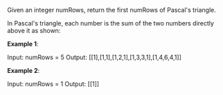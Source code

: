 Given an integer numRows, return the first numRows of Pascal's triangle.

In Pascal's triangle, each number is the sum of the two numbers directly above it as shown:

**Example 1**:

Input: numRows = 5
Output: [[1],[1,1],[1,2,1],[1,3,3,1],[1,4,6,4,1]]

**Example 2**:

Input: numRows = 1
Output: [[1]]
